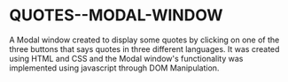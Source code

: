 # QUOTES--MODAL-WINDOW
A Modal window created to display some quotes by clicking on one of the three buttons that says quotes in three different languages.
It was created using HTML and CSS and the Modal window's functionality was implemented using javascript through DOM Manipulation.
